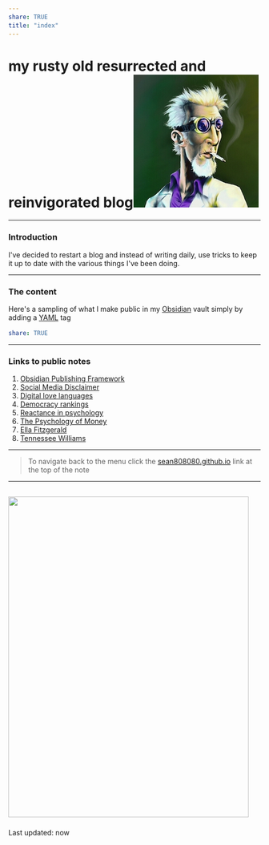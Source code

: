 ```yaml
---
share: TRUE
title: "index"
---
```


# my rusty old resurrected and reinvigorated blog![100](./images/4d9ad238771819.576e33714536d.jpg)
---
### Introduction
I've decided to restart a blog and instead of writing daily, use tricks to keep it up to date with the various things I've been doing.

---

### The content
Here's a sampling of what I make public in my [Obsidian](https://obsidian.md) vault simply by adding a [YAML](https://www.redhat.com/en/topics/automation/what-is-yaml) tag
```yaml
share: TRUE
```
---
### Links to public notes
1. [Obsidian Publishing Framework](Obsidian%20Publishing%20Framework) 
2. [Social Media Disclaimer](Social%20Media%20Disclaimer)       
3. [Digital love languages](Digital%20love%20languages)        
4. [Democracy rankings](Democracy%20rankings)            
5. [Reactance in psychology](Reactance%20in%20psychology)       
6. [The Psychology of Money](The%20Psychology%20of%20Money)
7. [Ella Fitzgerald](Ella%20Fitzgerald)               
8. [Tennessee Williams](Tennessee%20Williams)            




---
>To navigate back to the menu click the [sean808080.github.io](https://sean808080.github.io/) link at the top of the note
---
<a data-flickr-embed="true" href="https://www.flickr.com/photos/44124483010@N01" title=""><img src="https://live.staticflickr.com/65535/52481776173_7d581d02c5.jpg" width="480" height="640" alt=""></a>
---
Last updated: now
